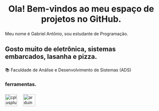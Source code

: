 <h1 align="center">Ola! Bem-vindos ao meu espaço de projetos no GitHub.</h1>

###

<p align="left">Meu nome é Gabriel Antônio, sou estudante de Programação.</p>

###

<h2 align="left">Gosto muito de eletrônica, sistemas embarcados, lasanha e pizza.</h2>

###

<p align="left">📚 Faculdade de Análise e Desenvolvimento de Sistemas (ADS)</p>

###

<h3 align="left">ferramentas.</h3>

###

<div align="left">
  <img src="https://cdn.jsdelivr.net/gh/devicons/devicon/icons/cplusplus/cplusplus-original.svg" height="40" alt="cplusplus logo"  />
  <img width="12" />
  <img src="https://cdn.jsdelivr.net/gh/devicons/devicon/icons/arduino/arduino-original.svg" height="40" alt="arduino logo"  />
</div>

###
